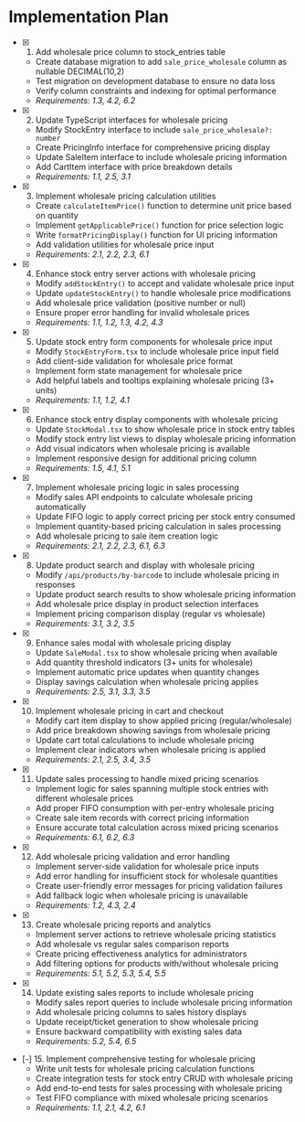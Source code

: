 # Implementation Plan

- [x] 1. Add wholesale price column to stock_entries table






  - Create database migration to add `sale_price_wholesale` column as nullable DECIMAL(10,2)
  - Test migration on development database to ensure no data loss
  - Verify column constraints and indexing for optimal performance
  - _Requirements: 1.3, 4.2, 6.2_

- [x] 2. Update TypeScript interfaces for wholesale pricing
  - Modify StockEntry interface to include `sale_price_wholesale?: number`
  - Create PricingInfo interface for comprehensive pricing display
  - Update SaleItem interface to include wholesale pricing information
  - Add CartItem interface with price breakdown details
  - _Requirements: 1.1, 2.5, 3.1_

- [x] 3. Implement wholesale pricing calculation utilities
  - Create `calculateItemPrice()` function to determine unit price based on quantity
  - Implement `getApplicablePrice()` function for price selection logic
  - Write `formatPricingDisplay()` function for UI pricing information
  - Add validation utilities for wholesale price input
  - _Requirements: 2.1, 2.2, 2.3, 6.1_

- [x] 4. Enhance stock entry server actions with wholesale pricing
  - Modify `addStockEntry()` to accept and validate wholesale price input
  - Update `updateStockEntry()` to handle wholesale price modifications
  - Add wholesale price validation (positive number or null)
  - Ensure proper error handling for invalid wholesale prices
  - _Requirements: 1.1, 1.2, 1.3, 4.2, 4.3_

- [x] 5. Update stock entry form components for wholesale price input
  - Modify `StockEntryForm.tsx` to include wholesale price input field
  - Add client-side validation for wholesale price format
  - Implement form state management for wholesale price
  - Add helpful labels and tooltips explaining wholesale pricing (3+ units)
  - _Requirements: 1.1, 1.2, 4.1_

- [x] 6. Enhance stock entry display components with wholesale pricing
  - Update `StockModal.tsx` to show wholesale price in stock entry tables
  - Modify stock entry list views to display wholesale pricing information
  - Add visual indicators when wholesale pricing is available
  - Implement responsive design for additional pricing column
  - _Requirements: 1.5, 4.1, 5.1_

- [x] 7. Implement wholesale pricing logic in sales processing
  - Modify sales API endpoints to calculate wholesale pricing automatically
  - Update FIFO logic to apply correct pricing per stock entry consumed
  - Implement quantity-based pricing calculation in sales processing
  - Add wholesale pricing to sale item creation logic
  - _Requirements: 2.1, 2.2, 2.3, 6.1, 6.3_

- [x] 8. Update product search and display with wholesale pricing
  - Modify `/api/products/by-barcode` to include wholesale pricing in responses
  - Update product search results to show wholesale pricing information
  - Add wholesale price display in product selection interfaces
  - Implement pricing comparison display (regular vs wholesale)
  - _Requirements: 3.1, 3.2, 3.5_

- [x] 9. Enhance sales modal with wholesale pricing display
  - Update `SaleModal.tsx` to show wholesale pricing when available
  - Add quantity threshold indicators (3+ units for wholesale)
  - Implement automatic price updates when quantity changes
  - Display savings calculation when wholesale pricing applies
  - _Requirements: 2.5, 3.1, 3.3, 3.5_

- [x] 10. Implement wholesale pricing in cart and checkout
  - Modify cart item display to show applied pricing (regular/wholesale)
  - Add price breakdown showing savings from wholesale pricing
  - Update cart total calculations to include wholesale pricing
  - Implement clear indicators when wholesale pricing is applied
  - _Requirements: 2.1, 2.5, 3.4, 3.5_

- [x] 11. Update sales processing to handle mixed pricing scenarios
  - Implement logic for sales spanning multiple stock entries with different wholesale prices
  - Add proper FIFO consumption with per-entry wholesale pricing
  - Create sale item records with correct pricing information
  - Ensure accurate total calculation across mixed pricing scenarios
  - _Requirements: 6.1, 6.2, 6.3_

- [x] 12. Add wholesale pricing validation and error handling
  - Implement server-side validation for wholesale price inputs
  - Add error handling for insufficient stock for wholesale quantities
  - Create user-friendly error messages for pricing validation failures
  - Add fallback logic when wholesale pricing is unavailable
  - _Requirements: 1.2, 4.3, 2.4_

- [x] 13. Create wholesale pricing reports and analytics
  - Implement server actions to retrieve wholesale pricing statistics
  - Add wholesale vs regular sales comparison reports
  - Create pricing effectiveness analytics for administrators
  - Add filtering options for products with/without wholesale pricing
  - _Requirements: 5.1, 5.2, 5.3, 5.4, 5.5_

- [x] 14. Update existing sales reports to include wholesale pricing
  - Modify sales report queries to include wholesale pricing information
  - Add wholesale pricing columns to sales history displays
  - Update receipt/ticket generation to show wholesale pricing
  - Ensure backward compatibility with existing sales data
  - _Requirements: 5.2, 5.4, 6.5_

- [-] 15. Implement comprehensive testing for wholesale pricing
  - Write unit tests for wholesale pricing calculation functions
  - Create integration tests for stock entry CRUD with wholesale pricing
  - Add end-to-end tests for sales processing with wholesale pricing
  - Test FIFO compliance with mixed wholesale pricing scenarios
  - _Requirements: 1.1, 2.1, 4.2, 6.1_